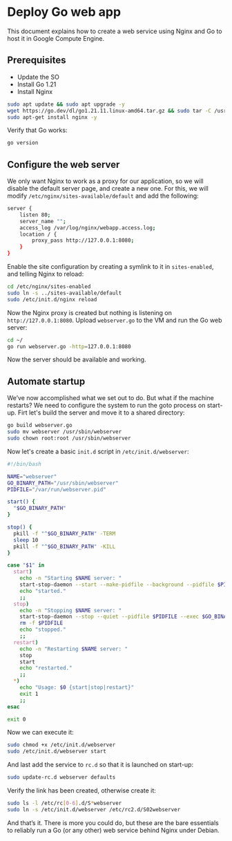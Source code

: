 # Deploy Go web app

This document explains how to create a web service using Nginx and Go to host it in Google Compute Engine.

## Prerequisites

- Update the SO
- Install Go 1.21
- Install Nginx

```bash
sudo apt update && sudo apt upgrade -y
wget https://go.dev/dl/go1.21.11.linux-amd64.tar.gz && sudo tar -C /usr/local -xzf go1.21.11.linux-amd64.tar.gz
sudo apt-get install nginx -y
```

Verify that Go works:

```bash
go version
```

## Configure the web server

We only want Nginx to work as a proxy for our application, so we will disable the default server page, and create a new one. 
For this, we will modify `/etc/nginx/sites-available/default` and add the following:

```bash
server {
    listen 80;
    server_name "";
    access_log /var/log/nginx/webapp.access.log;
    location / {
        proxy_pass http://127.0.0.1:8080;
    }       
}
```

Enable the site configuration by creating a symlink to it in `sites-enabled`, and telling Nginx to reload:

```bash
cd /etc/nginx/sites-enabled
sudo ln -s ../sites-available/default
sudo /etc/init.d/nginx reload
```

Now the Nginx proxy is created but nothing is listening on `http://127.0.0.1:8080`. Upload `webserver.go` to the VM and run the Go web server:

```bash
cd ~/
go run webserver.go -http=127.0.0.1:8080
```

Now the server should be available and working.

## Automate startup

We’ve now accomplished what we set out to do. But what if the machine restarts? We need to configure the system to run the goto process on start-up.
Firt let's build the server and move it to a shared directory:

```bash
go build webserver.go
sudo mv webserver /usr/sbin/webserver
sudo chown root:root /usr/sbin/webserver
```

Now let's create a basic `init.d` script in `/etc/init.d/webserver`:

```bash
#!/bin/bash

NAME="webserver"
GO_BINARY_PATH="/usr/sbin/webserver"
PIDFILE="/var/run/webserver.pid"

start() {
  "$GO_BINARY_PATH"
}

stop() {
  pkill -f "^$GO_BINARY_PATH" -TERM
  sleep 10
  pkill -f "^$GO_BINARY_PATH" -KILL
}

case "$1" in
  start)
    echo -n "Starting $NAME server: "
    start-stop-daemon --start --make-pidfile --background --pidfile $PIDFILE --exec $GO_BINARY_PATH
    echo "started."
    ;;
  stop)
    echo -n "Stopping $NAME server: "
    start-stop-daemon --stop --quiet --pidfile $PIDFILE --exec $GO_BINARY_PATH
    rm -f $PIDFILE
    echo "stopped."
    ;;
  restart)
    echo -n "Restarting $NAME server: "
    stop
    start
    echo "restarted."
    ;;
  *)
    echo "Usage: $0 {start|stop|restart}"
    exit 1
    ;;
esac

exit 0
```

Now we can execute it:

```bash
sudo chmod +x /etc/init.d/webserver
sudo /etc/init.d/webserver start
```

And last add the service to `rc.d` so that it is launched on start-up:

```bash
sudo update-rc.d webserver defaults
```

Verify the link has been created, otherwise create it:

```bash
sudo ls -l /etc/rc[0-6].d/S*webserver
sudo ln -s /etc/init.d/webserver /etc/rc2.d/S02webserver
```

And that’s it. There is more you could do, but these are the bare essentials to reliably run a Go (or any other) web service behind Nginx under Debian.
